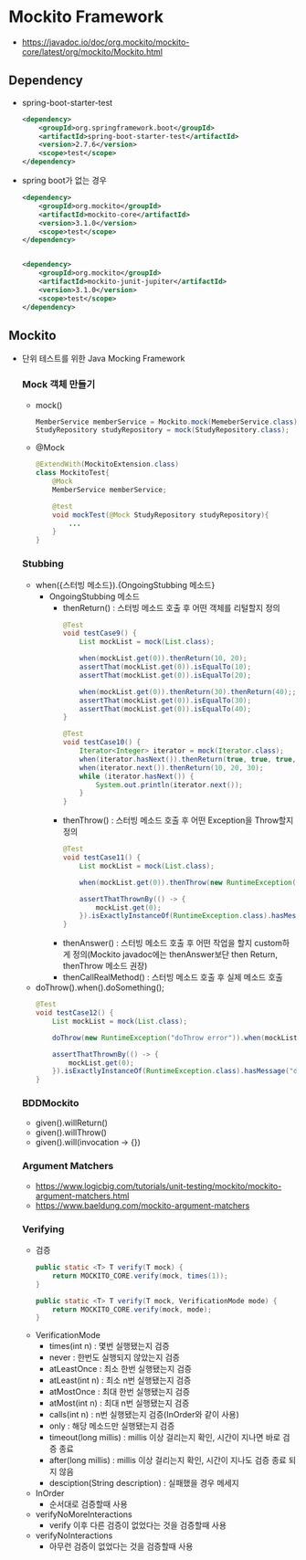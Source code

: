 # Mockito Framework

- https://javadoc.io/doc/org.mockito/mockito-core/latest/org/mockito/Mockito.html

## Dependency
- spring-boot-starter-test
    ```XML
    <dependency>
        <groupId>org.springframework.boot</groupId>
        <artifactId>spring-boot-starter-test</artifactId>
        <version>2.7.6</version>
        <scope>test</scope>
    </dependency>

    ```
- spring boot가 없는 경우
    ```XML
    <dependency>
        <groupId>org.mockito</groupId>
        <artifactId>mockito-core</artifactId>
        <version>3.1.0</version>
        <scope>test</scope>
    </dependency>


    <dependency>
        <groupId>org.mockito</groupId>
        <artifactId>mockito-junit-jupiter</artifactId>
        <version>3.1.0</version>
        <scope>test</scope>
    </dependency>
    ```
## Mockito
- 단위 테스트를 위한 Java Mocking Framework
    ### Mock 객체 만들기
    - mock()
        ```java
        MemberService memberService = Mockito.mock(MemeberService.class);
        StudyRepository studyRepository = mock(StudyRepository.class);
        ```
    - @Mock
        ```java
        @ExtendWith(MockitoExtension.class)
        class MockitoTest{
            @Mock
            MemberService memberService;

            @test
            void mockTest(@Mock StudyRepository studyRepository){
                ...
            }
        }
        ```
    ### Stubbing
    - when({스터빙 메소드}).{OngoingStubbing 메소드}
      - OngoingStubbing 메소드
        - thenReturn() : 스터빙 메소드 호출 후 어떤 객체를 리털할지 정의
            ```java
            @Test
            void testCase9() {
                List mockList = mock(List.class);

                when(mockList.get(0)).thenReturn(10, 20);
                assertThat(mockList.get(0)).isEqualTo(10);
                assertThat(mockList.get(0)).isEqualTo(20);

                when(mockList.get(0)).thenReturn(30).thenReturn(40);;
                assertThat(mockList.get(0)).isEqualTo(30);
                assertThat(mockList.get(0)).isEqualTo(40);
            }

            @Test
            void testCase10() {
                Iterator<Integer> iterator = mock(Iterator.class);
                when(iterator.hasNext()).thenReturn(true, true, true, false);
                when(iterator.next()).thenReturn(10, 20, 30);
                while (iterator.hasNext()) {
                    System.out.println(iterator.next());
                }
            }
            ```
        - thenThrow() : 스터빙 메소드 호출 후 어떤 Exception을 Throw할지 정의 
            ```java
            @Test
            void testCase11() {
                List mockList = mock(List.class);

                when(mockList.get(0)).thenThrow(new RuntimeException("error!"));

                assertThatThrownBy(() -> {
                    mockList.get(0);
                }).isExactlyInstanceOf(RuntimeException.class).hasMessage("error!");
            }
            ```
        - thenAnswer() : 스터빙 메소드 호출 후 어떤 작업을 할지 custom하게 정의(Mockito javadoc에는 thenAnswer보단 then Return, thenThrow 메소드 권장)
        - thenCallRealMethod() : 스터빙 메소드 호출 후 실제 메소드 호출
    - doThrow().when().doSomething();
        ```java
        @Test
        void testCase12() {
            List mockList = mock(List.class);

            doThrow(new RuntimeException("doThrow error")).when(mockList).get(0);

            assertThatThrownBy(() -> {
                mockList.get(0);
            }).isExactlyInstanceOf(RuntimeException.class).hasMessage("doThrow error");
        }
        ```
    ### BDDMockito
    - given().willReturn()
    - given().willThrow()
    - given().will(invocation -> {})
    ### Argument Matchers
    - https://www.logicbig.com/tutorials/unit-testing/mockito/mockito-argument-matchers.html
    - https://www.baeldung.com/mockito-argument-matchers
    ### Verifying
    - 검증
        ```java
        public static <T> T verify(T mock) {
            return MOCKITO_CORE.verify(mock, times(1));
        }

        public static <T> T verify(T mock, VerificationMode mode) {
            return MOCKITO_CORE.verify(mock, mode);
        }
        ```
    - VerificationMode
        - times(int n) : 몇번 실행됐는지 검증
        - never : 한번도 실행되지 않았는지 검증
        - atLeastOnce : 최소 한번 실행됐는지 검증
        - atLeast(int n) : 최소 n번 실행됐는지 검증
        - atMostOnce : 최대 한번 실행됐는지 검증
        - atMost(int n) : 최대 n번 실행됐는지 검증
        - calls(int n) : n번 실행됐는지 검증(InOrder와 같이 사용)
        - only : 해당 메소드만 실행됐는지 검증
        - timeout(long millis) : millis 이상 걸리는지 확인, 시간이 지나면 바로 검증 종료
        - after(long millis) : millis 이상 걸리는지 확인, 시간이 지나도 검증 종료 되지 않음
        - desciption(String description) : 실패했을 경우 메세지
    - InOrder
        - 순서대로 검증할때 사용
    - verifyNoMoreInteractions
        - verify 이후 다른 검증이 없었다는 것을 검증할때 사용
    - verifyNoInteractions
        - 아무런 검증이 없었다는 것을 검증할때 사용
